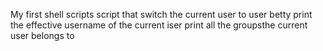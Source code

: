 My first shell scripts
script that switch the current user to user betty
print the effective username of the current iser
print all the groupsthe current user belongs to
